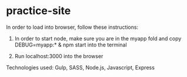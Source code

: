 # practice-site
In order to load into browser, follow these instructions:

1. In order to start node, make sure you are in the myapp fold and copy DEBUG=myapp:* & npm start into the terminal

2. Run localhost:3000 into the browser

Technologies used:
Gulp, SASS, Node.js, Javascript, Express




